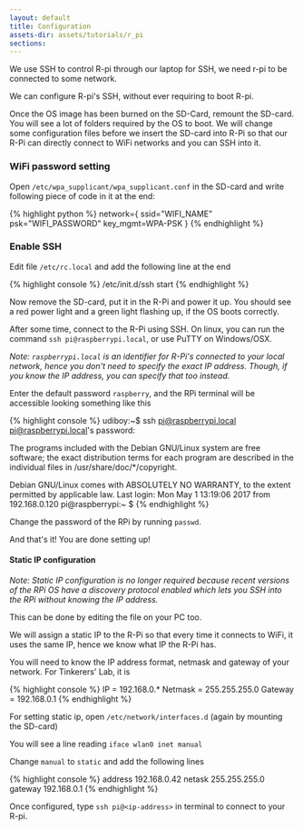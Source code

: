 ```yaml
---
layout: default
title: Configuration
assets-dir: assets/tutorials/r_pi
sections:
---
```


We use SSH to control R-pi through our laptop
for SSH, we need r-pi to be connected to some network.

We can configure R-pi's SSH, without ever requiring to boot R-pi.

Once the OS image has been burned on the SD-Card, remount the
SD-card. You will see a lot of folders required by the OS to boot.
We will change some configuration files before we insert the SD-card into
R-Pi so that our R-Pi can directly connect to WiFi networks and you can 
SSH into it.

### WiFi password setting

Open `/etc/wpa_supplicant/wpa_supplicant.conf` in the SD-card
and write following piece of code in it at the end:

{% highlight python %}
network={
    ssid="WIFI_NAME"
    psk="WIFI_PASSWORD"
    key_mgmt=WPA-PSK
}
{% endhighlight %}

### Enable SSH

Edit file `/etc/rc.local` and add the following line at the end

{% highlight console %}
/etc/init.d/ssh start
{% endhighlight %}

Now remove the SD-card, put it in the R-Pi and power it up. You should
see a red power light and a green light flashing up, if the OS boots correctly.

After some time, connect to the R-Pi using SSH. On linux, you can run the
command `ssh pi@raspberrypi.local`, or use PuTTY on Windows/OSX. 

*Note: `raspberrypi.local` is an identifier for R-Pi's connected to your local network,
hence you don't need to specify the exact IP address. Though, if you know the IP
address, you can specify that too instead.*

Enter the default password `raspberry`, and the RPi terminal will be accessible
looking something like this

{% highlight console %}
udiboy:~$ ssh pi@raspberrypi.local
pi@raspberrypi.local's password: 

The programs included with the Debian GNU/Linux system are free software;
the exact distribution terms for each program are described in the
individual files in /usr/share/doc/*/copyright.

Debian GNU/Linux comes with ABSOLUTELY NO WARRANTY, to the extent
permitted by applicable law.
Last login: Mon May  1 13:19:06 2017 from 192.168.0.120
pi@raspberrypi:~ $ 
{% endhighlight %}

Change the password of the RPi by running `passwd`.

And that's it! You are done setting up!

#### Static IP configuration

*Note: Static IP configuration is no longer required because recent
versions of the RPi OS have a discovery protocol enabled which lets you
SSH into the RPi without knowing the IP address.*

This can be done by editing the file on your PC too.

We will assign a static IP to the R-Pi so that every time it connects to
WiFi, it uses the same IP, hence we know what IP the R-Pi has.

You will need to know the IP address format, netmask and gateway of your network.
For Tinkerers' Lab, it is

{% highlight console %}
IP = 192.168.0.*
Netmask = 255.255.255.0
Gateway = 192.168.0.1
{% endhighlight %}

For setting static ip, open `/etc/network/interfaces.d` (again by mounting the
SD-card)

You will see a line reading `iface wlan0 inet manual`

Change `manual` to `static`
and add the following lines

{% highlight console %}
    address 192.168.0.42
    netask 255.255.255.0
    gateway 192.168.0.1
{% endhighlight %}

Once configured, type `ssh pi@<ip-address>` in terminal to connect to your R-pi.
